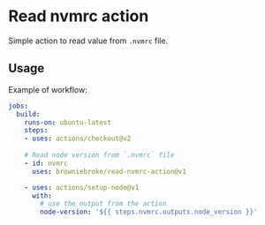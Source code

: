 # Read nvmrc action

Simple action to read value from `.nvmrc` file.

## Usage

Example of workflow:

```yaml
jobs:
  build:
    runs-on: ubuntu-latest
    steps:
    - uses: actions/checkout@v2
  
    # Read node version from `.nvmrc` file
    - id: nvmrc
      uses: browniebroke/read-nvmrc-action@v1

    - uses: actions/setup-node@v1
      with:
        # use the output from the action
        node-version: '${{ steps.nvmrc.outputs.node_version }}'

```
